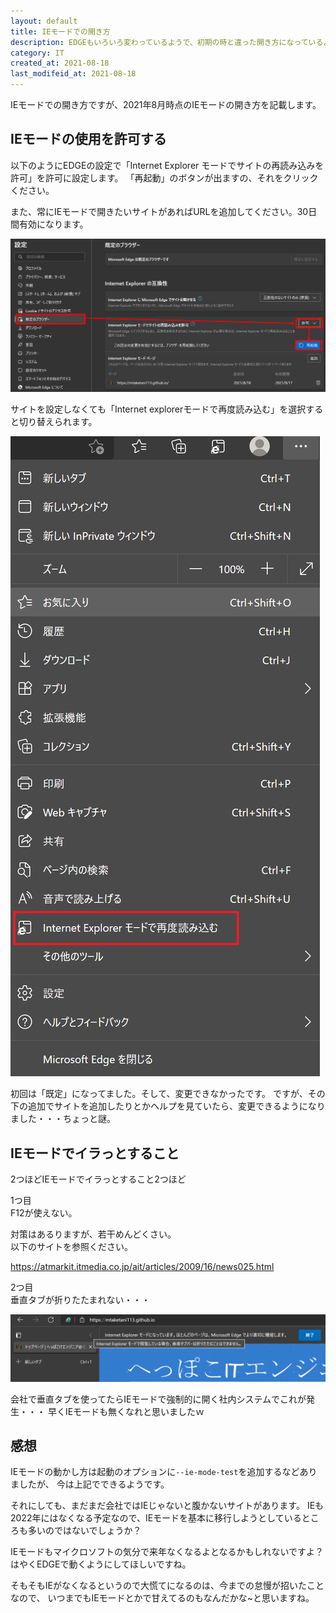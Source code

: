 ```yaml
---
layout: default
title: IEモードでの開き方
description: EDGEもいろいろ変わっているようで、初期の時と違った開き方になっているようで、2021年8月時点でのIEモードの開き方を記載します。また、IEモードで開いた時はIEとして認識されます。なので、会社なのでIE以外開けないサイトでも開けるのです。
category: IT
created_at: 2021-08-18
last_modifeid_at: 2021-08-18
---
```


IEモードでの開き方ですが、2021年8月時点のIEモードの開き方を記載します。

## IEモードの使用を許可する

以下のようにEDGEの設定で「Internet Explorer モードでサイトの再読み込みを許可」を許可に設定します。
「再起動」のボタンが出ますの、それをクリックください。

また、常にIEモードで開きたいサイトがあればURLを追加してください。30日間有効になります。

![既存ブラウザの設定](/images/it/othre/settingIEBrowser.png)

サイトを設定しなくても「Internet explorerモードで再度読み込む」を選択すると切り替えられます。

![IEモード切替](/images/it/othre/changeIEMode.png)

初回は「既定」になってました。そして、変更できなかったです。
ですが、その下の追加でサイトを追加したりとかヘルプを見ていたら、変更できるようになりました・・・ちょっと謎。

## IEモードでイラっとすること

2つほどIEモードでイラっとすること2つほど

1つ目  
F12が使えない。

対策はあるりますが、若干めんどくさい。  
以下のサイトを参照ください。

https://atmarkit.itmedia.co.jp/ait/articles/2009/16/news025.html

2つ目  
垂直タブが折りたたまれない・・・

![折りたたみ不可](/images/it/othre/cannotCloseTab.png)

会社で垂直タブを使ってたらIEモードで強制的に開く社内システムでこれが発生・・・
早くIEモードも無くなれと思いましたｗ

## 感想

IEモードの動かし方は起動のオプションに`--ie-mode-test`を追加するなどありましたが、
今は上記でできるようです。

それにしても、まだまだ会社ではIEじゃないと腹かないサイトがあります。
IEも2022年にはなくなる予定なので、IEモードを基本に移行しようとしているところも多いのではないでしょうか？

IEモードもマイクロソフトの気分で来年なくなるよとなるかもしれないですよ？
はやくEDGEで動くようにしてほしいですね。

そもそもIEがなくなるというので大慌てになるのは、今までの怠慢が招いたことなので、
いつまでもIEモードとかで甘えてるのもなんだかな~と思いますね。